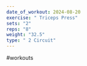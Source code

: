 ```yaml
---
date_of_workout: 2024-08-20
exercise: " Triceps Press"
sets: "2"
reps: "8"
weight: "32.5"
type: " 2 Circuit"
---
```

#workouts